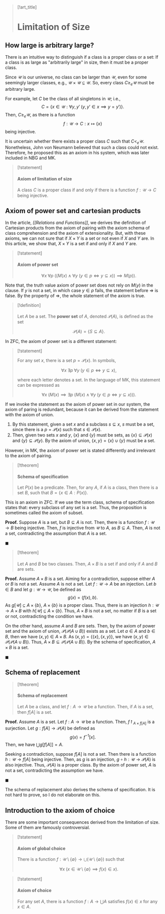 > [!art_title]
> 
> # Limitation of Size

## How large is arbitrary large?

There is an intuitive way to distinguish if a class is a proper class or a set: If a class is as large as "arbitrarily large" in size, then it must be a proper class.

Since $\mathscr U$ is our universe, no class can be larger than $\mathscr U$, even for some seemingly larger classes, e.g., $\mathscr U \times \mathscr U \subseteq \mathscr U$. So, every class $C \ge_e \mathscr U$ must be arbitrary large.

For example, let $C$ be the class of all singletons in $\mathscr U$; i.e.,
$$
C = \{ x \in \mathscr U: \forall y,y'\; (y,y' \in x \implies y = y') \}.
$$
Then, $C \ge_e \mathscr U$, as there is a function
$$
f: \mathscr U \to C: x \mapsto \{x\}
$$
being injective.

It is uncertain whether there exists a proper class $C$ such that $C <_e \mathscr{U}$. Nonetheless, John von Neumann believed that such a class could not exist. Therefore, he proposed this as an axiom in his system, which was later included in NBG and MK.

> [!statement]
> 
> #### Axiom of limitation of size
> 
> A class $C$ is a proper class if and only if there is a function $f: \mathscr U \to C$ being injective.

## Axiom of power set and cartesian products

In the article, *[[Relations and Functions]]*, we derives the definition of Cartesian products from the axiom of pairing with the axiom schema of class comprehension and the axiom of extensionality. But, with these axioms, we can not sure that if $X \times Y$ is a set or not even if $X$ and $Y$ are. In this article, we show that, $X \times Y$ is a set if and only if $X$ and $Y$ are.

> [!statement]
> 
> #### Axiom of power set
> 
> $$
> \forall x\; \forall p\; ((M(x) \land \forall y\; (y \in p \iff y \subseteq x)) \implies M(p)).
> $$

Note that, the truth value axiom of power set does not rely on $M(y)$ in the clause. If $y$ is not a set, in which case $y \in p$ fails, the statement before $\Rightarrow$ is false. By the property of $\Rightarrow$, the whole statement of the axiom is true.

> [!definition]
> 
> #### 
> 
> Let $A$ be a set. The **power set** of $A$, denoted $\mathcal P(A)$, is defined as the set
> 
> $$
> \mathcal P(A) = \{ S \subseteq A \}.
> $$

In ZFC, the axiom of power set is a different statement:

> [!statement]
> 
> For any set $x$, there is a set $p = \mathcal P(x)$. In symbols,
> 
> $$
> \forall x\; \exists p\; \forall y \; (y \in p \iff y \subseteq x),
> $$
> 
> where each letter denotes a set. In the language of MK, this statement can be expressed as
> 
> $$
> \forall x\; (M(x) \implies \exists p\; (M(x) \land \forall y\; (y \in p \Leftrightarrow y \subseteq x))).
> $$

If we invoke the statement as the axiom of power set in our system, the axiom of paring is redundant, because it can be derived from the statement with the axiom of union.

1. By this statement, given a set $x$ and a subclass $s \subseteq x$, $s$ must be a set, since there is a $p = \mathcal P(x)$ such that $s \in \mathcal P(x)$. 
2. Then, given two sets $x$ and $y$, $\{x\}$ and $\{y\}$ must be sets, as $\{x\} \subseteq \mathcal P(x)$ and $\{y\} \subseteq \mathcal P(y)$. By the axiom of union, $\{x,y\} = \{x\} \cup \{y\}$ must be a set.

However, in MK, the axiom of power set is stated differently and irrelevant to the axiom of pairing.

> [!theorem]
> 
> #### Schema of specification
> 
> Let $P(x)$ be a predicate. Then, for any $A$, if $A$ is a class, then there is a set $B$, such that $B = \{x \in A : P(x)\}$.

This is an axiom in ZFC. If we use the term class, schema of specification states that: every subclass of any set is a set. Thus, the proposition is sometimes called the axiom of subset.

**Proof.** Suppose $A$ is a set, but $B \subseteq A$ is not. Then, there is a function $f: \mathscr U \to B$ being injective. Then, $f$ is injective from $\mathscr U$ to $A$, as $B \subseteq A$. Then, $A$ is not a set, contradicting the assumption that $A$ is a set.

$\blacksquare$

> [!theorem]
> 
> #### 
> 
> Let $A$ and $B$ be two classes. Then, $A \times B$ is a set if and only if $A$ and $B$ are sets.

**Proof.** Assume $A \times B$ is a set. Aiming for a contradiction, suppose either $A$ or $B$ is not a set. Assume $A$ is not a set. Let $f: \mathscr U \to A$ be an injection. Let $b \in B$ and let $g: \mathscr U \to \mathscr U$, be defined as
$$
g(x) = (f(x), b).
$$
As $g[\mathscr U] \subseteq A \times \{b\}$, $A \times \{b\}$ is a proper class. Thus, there is an injection $h: \mathscr U \to A \times B$ with $h[\mathscr U] \subseteq A \times \{b\}$. Thus, $A \times B$ is not a set, no matter if $B$ is a set or not, contradicting the condition we have.

On the other hand, assume $A$ and $B$ are sets. Then, by the axiom of power set and the axiom of union, $\mathcal P(\mathcal P (A \cup B))$ exists as a set. Let $a \in A$ and $b \in B$, then we have $(x,y) \in A \times B$. As $(x,y) = \{\{x\}, \{x,y\}\}$, we have $(x,y) \in \mathcal P(\mathcal P(A \cup B))$. Thus, $A \times B \subseteq \mathcal P(\mathcal P(A \cup B))$. By the schema of specification, $A \times B$ is a set.

$\blacksquare$


## Schema of replacement


> [!theorem]
> 
> #### Schema of replacement
> 
> Let $A$ be a class, and let $f: A \to \mathscr U$ be a function. Then, if $A$ is a set, then $f[A]$ is a set.

**Proof.** Assume $A$ is a set. Let $f: A \to \mathscr U$ be a function. Then, $f\restriction_{A \times f[A]}$ is a surjection. Let $g: f[A] \to \mathcal P(A)$ be defined as
$$
g(x) = f^{-1}[x].
$$
Then, we have $\bigcup g[f[A]] = A$.

Seeking a contradiction, suppose $f[A]$ is not a set. Then there is a function $h: \mathscr U \to f[A]$ being injective. Then, as $g$ is an injection, $g \circ h: \mathscr U \to \mathcal P(A)$ is also injective. Thus, $\mathcal P(A)$ is a proper class. By the axiom of power set, $A$ is not a set, contradicting the assumption we have.

$\blacksquare$

The schema of replacement also derives the schema of specification. It is not hard to prove, so I do not elaborate on this.


## Introduction to the axiom of choice

There are some important consequences derived from the limitation of size. Some of them are famously controversial.

> [!statement]
> 
> #### Axiom of global choice
> 
> There is a function $f: \mathscr U \setminus \{\emptyset\} \to \bigcup (\mathscr U \setminus \{\emptyset\})$ such that
> 
> $$
> \forall x\; (x \in \mathscr U \setminus \{\emptyset\} \implies f(x) \in x).
> $$


> [!statement]
> 
> #### Axiom of choice
> 
> For any set $A$, there is a function $f: A \to \bigcup A$ satisfies $f(x) \in x$ for any $x \in A$.





